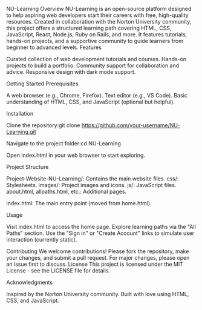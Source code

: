 NU-Learning
Overview
NU-Learning is an open-source platform designed to help aspiring web developers start their careers with free, high-quality resources. Created in collaboration with the Norton University community, this project offers a structured learning path covering HTML, CSS, JavaScript, React, Node.js, Ruby on Rails, and more. It features tutorials, hands-on projects, and a supportive community to guide learners from beginner to advanced levels.
Features

Curated collection of web development tutorials and courses.
Hands-on projects to build a portfolio.
Community support for collaboration and advice.
Responsive design with dark mode support.

Getting Started
Prerequisites

A web browser (e.g., Chrome, Firefox).
Text editor (e.g., VS Code).
Basic understanding of HTML, CSS, and JavaScript (optional but helpful).

Installation

Clone the repository:git clone https://github.com/your-username/NU-Learning.git


Navigate to the project folder:cd NU-Learning


Open index.html in your web browser to start exploring.

Project Structure

Project-Website-NU-Learning/: Contains the main website files.
css/: Stylesheets.
images/: Project images and icons.
js/: JavaScript files.
about.html, allpaths.html, etc.: Additional pages.


index.html: The main entry point (moved from home.html).

Usage

Visit index.html to access the home page.
Explore learning paths via the "All Paths" section.
Use the "Sign in" or "Create Account" links to simulate user interaction (currently static).

Contributing
We welcome contributions! Please fork the repository, make your changes, and submit a pull request. For major changes, please open an issue first to discuss.
License
This project is licensed under the MIT License - see the LICENSE file for details.


Acknowledgments

Inspired by the Norton University community.
Built with love using HTML, CSS, and JavaScript.

